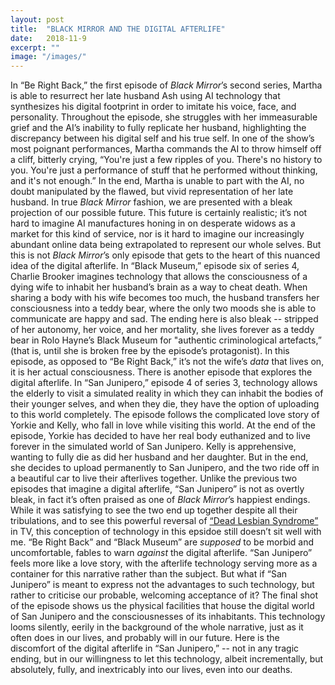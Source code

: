 ```yaml
---
layout: post
title:  "BLACK MIRROR AND THE DIGITAL AFTERLIFE"
date:   2018-11-9
excerpt: ""
image: "/images/"
---
```


  In “Be Right Back,” the first episode of *Black Mirror*’s second series, Martha is able to resurrect her late husband Ash using AI technology that synthesizes his digital footprint in order to imitate his voice, face, and personality. Throughout the episode, she struggles with her immeasurable grief and the AI’s inability to fully replicate her husband, highlighting the discrepancy between his digital self and his true self. In one of the show’s most poignant performances, Martha commands the AI to throw himself off a cliff, bitterly crying, “You're just a few ripples of you. There's no history to you. You're just a performance of stuff that he performed without thinking, and it's not enough.” In the end, Martha is unable to part with the AI, no doubt manipulated by the flawed, but vivid representation of her late husband. In true *Black Mirror* fashion, we are presented with a bleak projection of our possible future. This future is certainly realistic; it’s not hard to imagine AI manufactures honing in on desperate widows as a market for this kind of service, nor is it hard to imagine our increasingly abundant online data being extrapolated to represent our whole selves. But this is not *Black Mirror*’s only episode that gets to the heart of this nuanced idea of the digital afterlife. 
  In “Black Museum,” episode six of series 4, Charlie Brooker imagines technology that allows the consciousness of a dying wife to inhabit her husband’s brain as a way to cheat death. When sharing a body with his wife becomes too much, the husband transfers her consciousness into a teddy bear, where the only two moods she is able to communicate are happy and sad. The ending here is also bleak -- stripped of her autonomy, her voice, and her mortality, she lives forever as a teddy bear in Rolo Hayne’s Black Museum for "authentic criminological artefacts,” (that is, until she is broken free by the episode’s protagonist). In this episode, as opposed to “Be Right Back,” it’s not the wife’s *data* that lives on, it is her actual consciousness. 
  There is another episode that explores the digital afterlife. In “San Junipero,” episode 4 of series 3, technology allows the elderly to visit a simulated reality in which they can inhabit the bodies of their younger selves, and when they die, they have the option of uploading to this world completely. The episode follows the complicated love story of Yorkie and Kelly, who fall in love while visiting this world. At the end of the episode, Yorkie has decided to have her real body euthanized and to live forever in the simulated world of San Junipero. Kelly is apprehensive, wanting to fully die as did her husband and her daughter. But in the end, she decides to upload permanently to San Junipero, and the two ride off in a beautiful car to live their afterlives together. Unlike the previous two episodes that imagine a digital afterlife, “San Junipero” is not as overtly bleak, in fact it’s often praised as one of *Black Mirror*’s happiest endings. While it was satisfying to see the two end up together despite all their tribulations, and to see this powerful reversal of <a href="https://www.vanityfair.com/hollywood/2016/11/tv-lgbtq-representation-glaad-report-dead-lesbian-syndrome">“Dead Lesbian Syndrome”</a> in TV, this conception of technology in this epsidoe still doesn’t sit well with me. 
  “Be Right Back” and “Black Museum” are *supposed* to be morbid and uncomfortable, fables to warn *against* the digital afterlife. “San Junipero” feels more like a love story, with the afterlife technology serving more as a container for this narrative rather than the subject. But what if “San Junipero” is meant to express not the advantages to such technology, but rather to criticise our probable, welcoming acceptance of it? The final shot of the episode shows us the physical facilities that house the digital world of San Junipero and the consciousnesses of its inhabitants. This technology looms silently, eerily in the background of the whole narrative, just as it often does in our lives, and probably will in our future. Here is the discomfort of the digital afterlife in “San Junipero,” -- not in any tragic ending, but in our willingness to let this technology, albeit incrementally, but absolutely, fully, and inextricably into our lives, even into our deaths.
